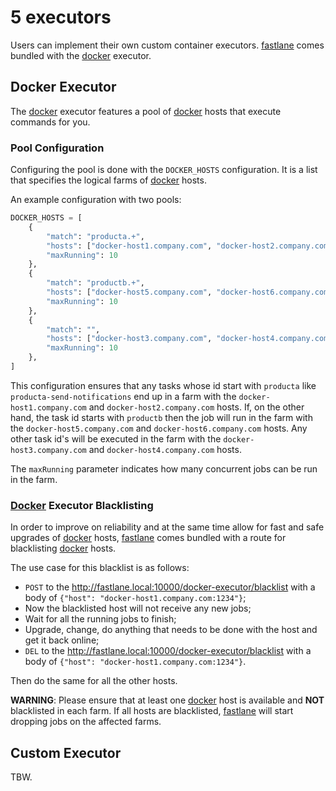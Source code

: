 # 5 executors

Users can implement their own custom container executors. [fastlane](https://github.com/fastlane) comes bundled with the [docker](https://docs.docker.com/) executor.

## Docker Executor

The [docker](https://docs.docker.com/) executor features a pool of [docker](https://docs.docker.com/) hosts that execute commands for you.

### Pool Configuration

Configuring the pool is done with the `DOCKER_HOSTS` configuration. It is a list that specifies the logical farms of [docker](https://docs.docker.com/) hosts.

An example configuration with two pools:

```python
DOCKER_HOSTS = [
    {
        "match": "producta.+",
        "hosts": ["docker-host1.company.com", "docker-host2.company.com"],
        "maxRunning": 10
    },
    {
        "match": "productb.+",
        "hosts": ["docker-host5.company.com", "docker-host6.company.com"],
        "maxRunning": 10
    },
    {
        "match": "",
        "hosts": ["docker-host3.company.com", "docker-host4.company.com"],
        "maxRunning": 10
    },
]
```

This configuration ensures that any tasks whose id start with `producta` like `producta-send-notifications` end up in a farm with the `docker-host1.company.com` and `docker-host2.company.com` hosts. If, on the other hand, the task id starts with `productb` then the job will run in the farm with the `docker-host5.company.com` and `docker-host6.company.com` hosts. Any other task id's will be executed in the farm with the `docker-host3.company.com` and `docker-host4.company.com` hosts.

The `maxRunning` parameter indicates how many concurrent jobs can be run in the farm.

### [Docker](https://docs.docker.com/) Executor Blacklisting

In order to improve on reliability and at the same time allow for fast and safe upgrades of [docker](https://docs.docker.com/) hosts, [fastlane](https://github.com/fastlane) comes bundled with a route for blacklisting [docker](https://docs.docker.com/) hosts.

The use case for this blacklist is as follows:

-   `POST` to the <http://fastlane.local:10000/docker-executor/blacklist> with a body of `{"host": "docker-host1.company.com:1234"}`;
-   Now the blacklisted host will not receive any new jobs;
-   Wait for all the running jobs to finish;
-   Upgrade, change, do anything that needs to be done with the host and get it back online;
-   `DEL` to the <http://fastlane.local:10000/docker-executor/blacklist> with a body of `{"host": "docker-host1.company.com:1234"}`.

Then do the same for all the other hosts.

**WARNING**: Please ensure that at least one [docker](https://docs.docker.com/) host is available and **NOT** blacklisted in each farm. If all hosts are blacklisted, [fastlane](https://github.com/fastlane) will start dropping jobs on the affected farms.

## Custom Executor

TBW.
